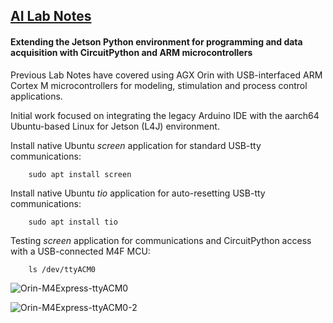 ## <u>AI Lab Notes</u>

#### Extending the Jetson Python environment for programming and data acquisition with CircuitPython and ARM microcontrollers

Previous Lab Notes have covered using AGX Orin with USB-interfaced ARM Cortex M microcontrollers for modeling, stimulation and process control applications.

Initial work focused on integrating the legacy Arduino IDE with the aarch64 Ubuntu-based Linux for Jetson (L4J) environment.


Install native Ubuntu *screen* application for standard USB-tty communications:

		sudo apt install screen

Install native Ubuntu *tio* application for auto-resetting USB-tty communications:

		sudo apt install tio

Testing *screen* application for communications and CircuitPython access with a USB-connected M4F MCU:

		ls /dev/ttyACM0

![Orin-M4Express-ttyACM0](https://github.com/rtrelease/Jetson-Symbolics-Neuromorphics/assets/71346897/fcfa814c-4edf-4ed5-8ec4-06222ddb95ae)

![Orin-M4Express-ttyACM0-2](https://github.com/rtrelease/Jetson-Symbolics-Neuromorphics/assets/71346897/eb6c09e1-3e39-486a-83ae-b3218458583b)

